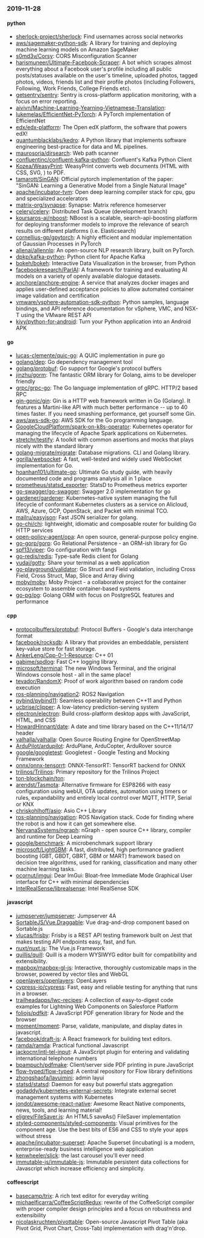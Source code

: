 ### 2019-11-28

#### python
* [sherlock-project/sherlock](https://github.com/sherlock-project/sherlock):  Find usernames across social networks
* [aws/sagemaker-python-sdk](https://github.com/aws/sagemaker-python-sdk): A library for training and deploying machine learning models on Amazon SageMaker
* [s0md3v/Corsy](https://github.com/s0md3v/Corsy): CORS Misconfiguration Scanner
* [harismuneer/Ultimate-Facebook-Scraper](https://github.com/harismuneer/Ultimate-Facebook-Scraper):  A bot which scrapes almost everything about a Facebook user's profile including all public posts/statuses available on the user's timeline, uploaded photos, tagged photos, videos, friends list and their profile photos (including Followers, Following, Work Friends, College Friends etc).
* [getsentry/sentry](https://github.com/getsentry/sentry): Sentry is cross-platform application monitoring, with a focus on error reporting.
* [aivivn/Machine-Learning-Yearning-Vietnamese-Translation](https://github.com/aivivn/Machine-Learning-Yearning-Vietnamese-Translation): 
* [lukemelas/EfficientNet-PyTorch](https://github.com/lukemelas/EfficientNet-PyTorch): A PyTorch implementation of EfficientNet
* [edx/edx-platform](https://github.com/edx/edx-platform): The Open edX platform, the software that powers edX!
* [quantumblacklabs/kedro](https://github.com/quantumblacklabs/kedro): A Python library that implements software engineering best-practice for data and ML pipelines.
* [maurosoria/dirsearch](https://github.com/maurosoria/dirsearch): Web path scanner
* [confluentinc/confluent-kafka-python](https://github.com/confluentinc/confluent-kafka-python): Confluent's Kafka Python Client
* [Kozea/WeasyPrint](https://github.com/Kozea/WeasyPrint): WeasyPrint converts web documents (HTML with CSS, SVG, ) to PDF.
* [tamarott/SinGAN](https://github.com/tamarott/SinGAN): Official pytorch implementation of the paper: "SinGAN: Learning a Generative Model from a Single Natural Image"
* [apache/incubator-tvm](https://github.com/apache/incubator-tvm): Open deep learning compiler stack for cpu, gpu and specialized accelerators
* [matrix-org/synapse](https://github.com/matrix-org/synapse): Synapse: Matrix reference homeserver
* [celery/celery](https://github.com/celery/celery): Distributed Task Queue (development branch)
* [koursaros-ai/nboost](https://github.com/koursaros-ai/nboost): NBoost is a scalable, search-api-boosting platform for deploying transformer models to improve the relevance of search results on different platforms (i.e. Elasticsearch)
* [cornellius-gp/gpytorch](https://github.com/cornellius-gp/gpytorch): A highly efficient and modular implementation of Gaussian Processes in PyTorch
* [allenai/allennlp](https://github.com/allenai/allennlp): An open-source NLP research library, built on PyTorch.
* [dpkp/kafka-python](https://github.com/dpkp/kafka-python): Python client for Apache Kafka
* [bokeh/bokeh](https://github.com/bokeh/bokeh): Interactive Data Visualization in the browser, from Python
* [facebookresearch/ParlAI](https://github.com/facebookresearch/ParlAI): A framework for training and evaluating AI models on a variety of openly available dialogue datasets.
* [anchore/anchore-engine](https://github.com/anchore/anchore-engine): A service that analyzes docker images and applies user-defined acceptance policies to allow automated container image validation and certification
* [vmware/vsphere-automation-sdk-python](https://github.com/vmware/vsphere-automation-sdk-python): Python samples, language bindings, and API reference documentation for vSphere, VMC, and NSX-T using the VMware REST API
* [kivy/python-for-android](https://github.com/kivy/python-for-android): Turn your Python application into an Android APK

#### go
* [lucas-clemente/quic-go](https://github.com/lucas-clemente/quic-go): A QUIC implementation in pure go
* [golang/dep](https://github.com/golang/dep): Go dependency management tool
* [golang/protobuf](https://github.com/golang/protobuf): Go support for Google's protocol buffers
* [jinzhu/gorm](https://github.com/jinzhu/gorm): The fantastic ORM library for Golang, aims to be developer friendly
* [grpc/grpc-go](https://github.com/grpc/grpc-go): The Go language implementation of gRPC. HTTP/2 based RPC
* [gin-gonic/gin](https://github.com/gin-gonic/gin): Gin is a HTTP web framework written in Go (Golang). It features a Martini-like API with much better performance -- up to 40 times faster. If you need smashing performance, get yourself some Gin.
* [aws/aws-sdk-go](https://github.com/aws/aws-sdk-go): AWS SDK for the Go programming language.
* [GoogleCloudPlatform/spark-on-k8s-operator](https://github.com/GoogleCloudPlatform/spark-on-k8s-operator): Kubernetes operator for managing the lifecycle of Apache Spark applications on Kubernetes.
* [stretchr/testify](https://github.com/stretchr/testify): A toolkit with common assertions and mocks that plays nicely with the standard library
* [golang-migrate/migrate](https://github.com/golang-migrate/migrate): Database migrations. CLI and Golang library.
* [gorilla/websocket](https://github.com/gorilla/websocket): A fast, well-tested and widely used WebSocket implementation for Go.
* [hoanhan101/ultimate-go](https://github.com/hoanhan101/ultimate-go): Ultimate Go study guide, with heavily documented code and programs analysis all in 1 place 
* [prometheus/statsd_exporter](https://github.com/prometheus/statsd_exporter): StatsD to Prometheus metrics exporter
* [go-swagger/go-swagger](https://github.com/go-swagger/go-swagger): Swagger 2.0 implementation for go
* [gardener/gardener](https://github.com/gardener/gardener): Kubernetes-native system managing the full lifecycle of conformant Kubernetes clusters as a service on Alicloud, AWS, Azure, GCP, OpenStack, and Packet with minimal TCO.
* [mailru/easyjson](https://github.com/mailru/easyjson): Fast JSON serializer for golang.
* [go-chi/chi](https://github.com/go-chi/chi): lightweight, idiomatic and composable router for building Go HTTP services
* [open-policy-agent/opa](https://github.com/open-policy-agent/opa): An open source, general-purpose policy engine.
* [go-gorp/gorp](https://github.com/go-gorp/gorp): Go Relational Persistence - an ORM-ish library for Go
* [spf13/viper](https://github.com/spf13/viper): Go configuration with fangs
* [go-redis/redis](https://github.com/go-redis/redis): Type-safe Redis client for Golang
* [yudai/gotty](https://github.com/yudai/gotty): Share your terminal as a web application
* [go-playground/validator](https://github.com/go-playground/validator): Go Struct and Field validation, including Cross Field, Cross Struct, Map, Slice and Array diving
* [moby/moby](https://github.com/moby/moby): Moby Project - a collaborative project for the container ecosystem to assemble container-based systems
* [go-pg/pg](https://github.com/go-pg/pg): Golang ORM with focus on PostgreSQL features and performance

#### cpp
* [protocolbuffers/protobuf](https://github.com/protocolbuffers/protobuf): Protocol Buffers - Google's data interchange format
* [facebook/rocksdb](https://github.com/facebook/rocksdb): A library that provides an embeddable, persistent key-value store for fast storage.
* [AnkerLeng/Cpp-0-1-Resource](https://github.com/AnkerLeng/Cpp-0-1-Resource): C++  01
* [gabime/spdlog](https://github.com/gabime/spdlog): Fast C++ logging library.
* [microsoft/terminal](https://github.com/microsoft/terminal): The new Windows Terminal, and the original Windows console host - all in the same place!
* [tevador/RandomX](https://github.com/tevador/RandomX): Proof of work algorithm based on random code execution
* [ros-planning/navigation2](https://github.com/ros-planning/navigation2): ROS2 Navigation
* [pybind/pybind11](https://github.com/pybind/pybind11): Seamless operability between C++11 and Python
* [ucbrise/clipper](https://github.com/ucbrise/clipper): A low-latency prediction-serving system
* [electron/electron](https://github.com/electron/electron): Build cross-platform desktop apps with JavaScript, HTML, and CSS
* [HowardHinnant/date](https://github.com/HowardHinnant/date): A date and time library based on the C++11/14/17 <chrono> header
* [valhalla/valhalla](https://github.com/valhalla/valhalla): Open Source Routing Engine for OpenStreetMap
* [ArduPilot/ardupilot](https://github.com/ArduPilot/ardupilot): ArduPlane, ArduCopter, ArduRover source
* [google/googletest](https://github.com/google/googletest): Googletest - Google Testing and Mocking Framework
* [onnx/onnx-tensorrt](https://github.com/onnx/onnx-tensorrt): ONNX-TensorRT: TensorRT backend for ONNX
* [trilinos/Trilinos](https://github.com/trilinos/Trilinos): Primary repository for the Trilinos Project
* [ton-blockchain/ton](https://github.com/ton-blockchain/ton): 
* [arendst/Tasmota](https://github.com/arendst/Tasmota): Alternative firmware for ESP8266 with easy configuration using webUI, OTA updates, automation using timers or rules, expandability and entirely local control over MQTT, HTTP, Serial or KNX
* [chriskohlhoff/asio](https://github.com/chriskohlhoff/asio): Asio C++ Library
* [ros-planning/navigation](https://github.com/ros-planning/navigation): ROS Navigation stack. Code for finding where the robot is and how it can get somewhere else.
* [NervanaSystems/ngraph](https://github.com/NervanaSystems/ngraph): nGraph - open source C++ library, compiler and runtime for Deep Learning
* [google/benchmark](https://github.com/google/benchmark): A microbenchmark support library
* [microsoft/LightGBM](https://github.com/microsoft/LightGBM): A fast, distributed, high performance gradient boosting (GBT, GBDT, GBRT, GBM or MART) framework based on decision tree algorithms, used for ranking, classification and many other machine learning tasks.
* [ocornut/imgui](https://github.com/ocornut/imgui): Dear ImGui: Bloat-free Immediate Mode Graphical User interface for C++ with minimal dependencies
* [IntelRealSense/librealsense](https://github.com/IntelRealSense/librealsense): Intel RealSense SDK

#### javascript
* [jumpserver/jumpserver](https://github.com/jumpserver/jumpserver): Jumpserver 4A 
* [SortableJS/Vue.Draggable](https://github.com/SortableJS/Vue.Draggable): Vue drag-and-drop component based on Sortable.js
* [vlucas/frisby](https://github.com/vlucas/frisby): Frisby is a REST API testing framework built on Jest that makes testing API endpoints easy, fast, and fun.
* [nuxt/nuxt.js](https://github.com/nuxt/nuxt.js): The Vue.js Framework
* [quilljs/quill](https://github.com/quilljs/quill): Quill is a modern WYSIWYG editor built for compatibility and extensibility.
* [mapbox/mapbox-gl-js](https://github.com/mapbox/mapbox-gl-js): Interactive, thoroughly customizable maps in the browser, powered by vector tiles and WebGL
* [openlayers/openlayers](https://github.com/openlayers/openlayers): OpenLayers
* [cypress-io/cypress](https://github.com/cypress-io/cypress): Fast, easy and reliable testing for anything that runs in a browser.
* [trailheadapps/lwc-recipes](https://github.com/trailheadapps/lwc-recipes): A collection of easy-to-digest code examples for Lightning Web Components on Salesforce Platform
* [foliojs/pdfkit](https://github.com/foliojs/pdfkit): A JavaScript PDF generation library for Node and the browser
* [moment/moment](https://github.com/moment/moment): Parse, validate, manipulate, and display dates in javascript.
* [facebook/draft-js](https://github.com/facebook/draft-js): A React framework for building text editors.
* [ramda/ramda](https://github.com/ramda/ramda):  Practical functional Javascript
* [jackocnr/intl-tel-input](https://github.com/jackocnr/intl-tel-input): A JavaScript plugin for entering and validating international telephone numbers
* [bpampuch/pdfmake](https://github.com/bpampuch/pdfmake): Client/server side PDF printing in pure JavaScript
* [flow-typed/flow-typed](https://github.com/flow-typed/flow-typed): A central repository for Flow library definitions
* [zhongshaofa/layuimini](https://github.com/zhongshaofa/layuimini): admin layui 
* [statsd/statsd](https://github.com/statsd/statsd): Daemon for easy but powerful stats aggregation
* [godaddy/kubernetes-external-secrets](https://github.com/godaddy/kubernetes-external-secrets): Integrate external secret management systems with Kubernetes
* [jondot/awesome-react-native](https://github.com/jondot/awesome-react-native): Awesome React Native components, news, tools, and learning material!
* [eligrey/FileSaver.js](https://github.com/eligrey/FileSaver.js): An HTML5 saveAs() FileSaver implementation
* [styled-components/styled-components](https://github.com/styled-components/styled-components): Visual primitives for the component age. Use the best bits of ES6 and CSS to style your apps without stress 
* [apache/incubator-superset](https://github.com/apache/incubator-superset): Apache Superset (incubating) is a modern, enterprise-ready business intelligence web application
* [kenwheeler/slick](https://github.com/kenwheeler/slick): the last carousel you'll ever need
* [immutable-js/immutable-js](https://github.com/immutable-js/immutable-js): Immutable persistent data collections for Javascript which increase efficiency and simplicity.

#### coffeescript
* [basecamp/trix](https://github.com/basecamp/trix): A rich text editor for everyday writing
* [michaelficarra/CoffeeScriptRedux](https://github.com/michaelficarra/CoffeeScriptRedux):  rewrite of the CoffeeScript compiler with proper compiler design principles and a focus on robustness and extensibility
* [nicolaskruchten/pivottable](https://github.com/nicolaskruchten/pivottable): Open-source Javascript Pivot Table (aka Pivot Grid, Pivot Chart, Cross-Tab) implementation with drag'n'drop.
